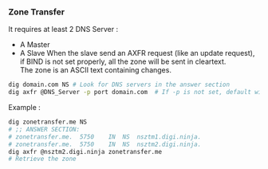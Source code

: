 ### Zone Transfer

It requires at least 2 DNS Server : 
- A Master
- A Slave
When the slave send an AXFR request (like an update request), if BIND is not set properly, all the zone will be sent in cleartext.  
The zone is an ASCII text containing changes.

```bash
dig domain.com NS # Look for DNS servers in the answer section
dig axfr @DNS_Server -p port domain.com  # If -p is not set, default with 53
```
Example : 
```bash
dig zonetransfer.me NS
# ;; ANSWER SECTION:
# zonetransfer.me.	5750	IN	NS	nsztm1.digi.ninja.
# zonetransfer.me.	5750	IN	NS	nsztm2.digi.ninja.
dig axfr @nsztm2.digi.ninja zonetransfer.me
# Retrieve the zone
```
